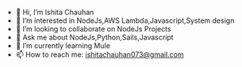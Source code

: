 - 👋 Hi, I’m Ishita Chauhan 
- 👀 I’m interested in NodeJs,AWS Lambda,Javascript,System design
- 💞️ I’m looking to collaborate on NodeJs Projects
- 💬 Ask me about NodeJs,Python,Sails,Javascript
- 🌱 I’m currently learning Mule 
- 📫 How to reach me: ishitachauhan073@gmail.com

<!---
ishitachauhan/ishitachauhan is a ✨ special ✨ repository because its `README.md` (this file) appears on your GitHub profile.
You can click the Preview link to take a look at your changes.
--->
